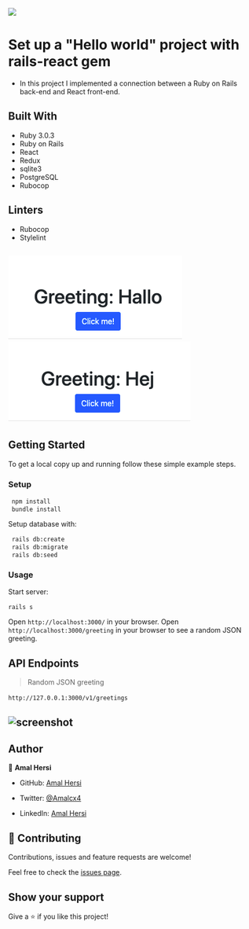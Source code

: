 ![](https://img.shields.io/badge/Microverse-blueviolet)
# Set up a "Hello world" project with rails-react gem

- In this project I implemented a connection between a Ruby on Rails back-end and React front-end.


## Built With

- Ruby 3.0.3
- Ruby on Rails 
- React
- Redux
- sqlite3
- PostgreSQL
- Rubocop

## Linters

- Rubocop
- Stylelint


## ![screenshot](screenShot1.png)![screenshot](screenShot2.png)


## Getting Started

To get a local copy up and running follow these simple example steps.


### Setup


```
 npm install
 bundle install
```

Setup database with:

```
 rails db:create
 rails db:migrate
 rails db:seed
```

### Usage

Start server:

```
rails s
```

Open `http://localhost:3000/` in your browser.
Open `http://localhost:3000/greeting` in your browser to see a random JSON greeting.


## API Endpoints

> Random JSON greeting 

```http://127.0.0.1:3000/v1/greetings```

## ![screenshot](screenShot3.png)


## Author


👤 **Amal Hersi**

- GitHub: [Amal Hersi](https://github.com/Amalcxc)

- Twitter: [@Amalcx4](https://twitter.com/home?lang=en)

- LinkedIn: [Amal Hersi](https://www.linkedin.com/in/amal-hersi-a29583205/)



## 🤝 Contributing

Contributions, issues and feature requests are welcome!

Feel free to check the [issues page](https://github.com/Amalcxc/hello-rails-react/issues).

## Show your support

Give a ⭐️ if you like this project!
